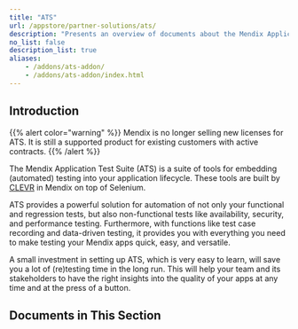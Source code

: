```yaml
---
title: "ATS"
url: /appstore/partner-solutions/ats/
description: "Presents an overview of documents about the Mendix Application Test Suite, which is built by CLEVR in Mendix on top of Selenium."
no_list: false
description_list: true
aliases:
    - /addons/ats-addon/
    - /addons/ats-addon/index.html
---
```


## Introduction

{{% alert color="warning" %}}
Mendix is no longer selling new licenses for ATS. It is still a supported product for existing customers with active contracts.
{{% /alert %}}

The Mendix Application Test Suite (ATS) is a suite of tools for embedding (automated) testing into your application lifecycle. These tools are built by [CLEVR](https://www.clevr.com/) in Mendix on top of Selenium.

ATS provides a powerful solution for automation of not only your functional and regression tests, but also non-functional tests like availability, security, and performance testing. Furthermore, with functions like test case recording and data-driven testing, it provides you with everything you need to make testing your Mendix apps quick, easy, and versatile.

A small investment in setting up ATS, which is very easy to learn, will save you a lot of (re)testing time in the long run. This will help your team and its stakeholders to have the right insights into the quality of your apps at any time and at the press of a button.

## Documents in This Section
